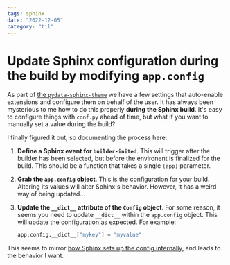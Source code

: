 ```yaml
---
tags: sphinx
date: "2022-12-05"
category: "til"
---
```


# Update Sphinx configuration during the build by modifying `app.config`

As part of [the `pydata-sphinx-theme`](https://github.com/pydata/pydata-sphinx-theme/pull/1075) we have a few settings that auto-enable extensions and configure them on behalf of the user.
It has always been mysterious to me how to do this properly **during the Sphinx build**.
It's easy to configure things with `conf.py` ahead of time, but what if you want to manually set a value during the build?

I finally figured it out, so documenting the process here:

1. **Define a Sphinx event for `builder-inited`**. This will trigger after the builder has been selected, but before the environent is finalized for the build.
   This should be a function that takes a single `(app)` parameter.
2. **Grab the `app.config` object**. This is the configuration for your build.
   Altering its values will alter Sphinx's behavior.
   However, it has a weird way of being updated...
3. **Update the `__dict__` attribute of the `Config` object**.
   For some reason, it seems you need to update `__dict__` within the `app.config` object.
   This will update the configuration as expected.
   For example:

   ```python
   app.config.__dict__["mykey"] = "myvalue"
   ```

This seems to mirror [how Sphinx sets up the config internally](https://github.com/sphinx-doc/sphinx/blob/b1ca6b3e120d83c9bb64fdea310574afb9897c1a/sphinx/config.py#L227-L240), and leads to the behavior I want.
